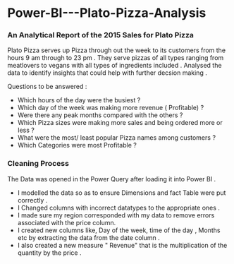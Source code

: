 # Power-BI---Plato-Pizza-Analysis

### An Analytical Report of the 2015 Sales for Plato Pizza

Plato Pizza serves up Pizza through out the week to its customers from the hours 9 am through 
to 23 pm . They serve pizzas of all types ranging from meatlovers to vegans with all types of 
ingredients included .
Analysed the data to identify insights that could help with further decsion making . 

Questions to be answered :
 - Which hours of the day were the busiest ?
 - Which day of the week was making more revenue ( Profitable) ?
 - Were there any peak months compared with the others ?
 - Which Pizza sizes were making more sales and being ordered more or less ?
 - What were the most/ least popular Pizza names among customers ?
 - Which Categories were most Profitable ?
 
### Cleaning Process
The Data was opened in the Power Query after loading it into Power BI .
- I modelled the data so as to ensure Dimensions and fact Table were put correctly .
- I Changed columns with incorrect datatypes to the appropriate ones .
- I made sure my region corresponded with my data to remove errors associated with the price 
column.
- I created new columns like, Day of the week, time of the day , Months etc by extracting the data 
from the date column .
- I also created a new measure " Revenue" that is the multiplication of the quantity by the price .
